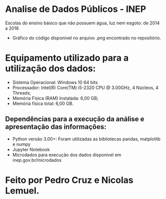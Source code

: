 # Analise de Dados Públicos - INEP
Escolas do ensino básico que não possuem água, luz nem esgoto: de 2014 a 2018
- Gráfico do código disponivel no arquivo .png encontrado no repositório.

# Equipamento utilizado para a utilização dos dados:
- Sistema Operacional: Windows 10 64 bits
- Processador: Intel(R) Core(TM) i5-2320 CPU @ 3.00GHz, 4 Núcleos, 4 Threads;
- Memória Física (RAM) Instalada: 6,00 GB;
- Memória física total: 6,00 GB.

## Dependências para a execução da análise e apresentação das informações:
- Python versão 3.00+: Foram utilizadas as bibliotecas pandas, matplotlib e numpy
- Jupyter Notebook
- Microdados para execução dos dados disponivel em inep.gov.br/microdados



# Feito por Pedro Cruz e Nicolas Lemuel.

